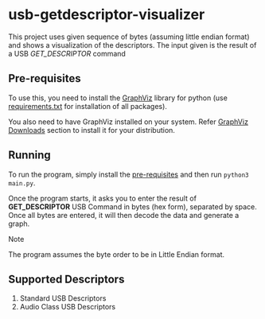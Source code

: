 # usb-getdescriptor-visualizer

This project uses given sequence of bytes (assuming little endian format) and shows a visualization of the descriptors. The input given is the result of a USB *GET_DESCRIPTOR* command

## Pre-requisites

To use this, you need to install the [GraphViz](https://graphviz.org/) library for python (use [requirements.txt](requirements.txt) for installation of all packages).

You also need to have GraphViz installed on your system. Refer [GraphViz Downloads](https://graphviz.org/download/) section to install it for your distribution.

## Running

To run the program, simply install the [pre-requisites](#pre-requisites) and then run `python3 main.py`.

Once the program starts, it asks you to enter the result of **GET_DESCRIPTOR** USB Command in bytes (hex form), separated by space. Once all bytes are entered, it will then decode the data and generate a graph.

> [!NOTE]
> The program assumes the byte order to be in Little Endian format.

## Supported Descriptors

1. Standard USB Descriptors
2. Audio Class USB Descriptors
